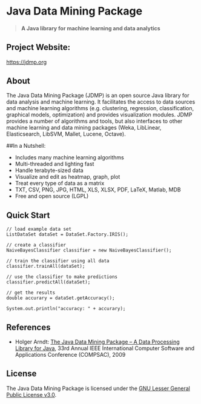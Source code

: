 # Java Data Mining Package
> #### A Java library for machine learning and data analytics

## Project Website: 

https://jdmp.org

## About

The Java Data Mining Package (JDMP) is an open source Java library for data analysis and machine learning. 
It facilitates the access to data sources and machine learning algorithms (e.g. clustering, regression, 
classification, graphical models, optimization) and provides visualization modules. 
JDMP provides a number of algorithms and tools, but also interfaces to other machine learning and data 
mining packages (Weka, LibLinear, Elasticsearch, LibSVM, Mallet, Lucene, Octave).

##In a Nutshell:

- Includes many machine learning algorithms
- Multi-threaded and lighting fast
- Handle terabyte-sized data
- Visualize and edit as heatmap, graph, plot
- Treat every type of data as a matrix
- TXT, CSV, PNG, JPG, HTML, XLS, XLSX, PDF, LaTeX, Matlab, MDB
- Free and open source (LGPL)

## Quick Start

```
// load example data set
ListDataSet dataSet = DataSet.Factory.IRIS();

// create a classifier
NaiveBayesClassifier classifier = new NaiveBayesClassifier();

// train the classifier using all data
classifier.trainAll(dataSet);

// use the classifier to make predictions
classifier.predictAll(dataSet);

// get the results
double accurary = dataSet.getAccuracy();

System.out.println("accuracy: " + accurary);
```

## References

- Holger Arndt: [The Java Data Mining Package – A Data Processing Library for Java](https://holger-arndt.de/library/COMPSAC2009-jdmp-draft.pdf), 33rd Annual IEEE International Computer Software and Applications Conference (COMPSAC), 2009

## License

The Java Data Mining Package is licensed under the [GNU Lesser General Public License v3.0](http://www.gnu.org/licenses/lgpl-3.0.en.html).
